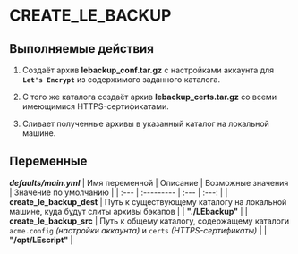 # CREATE_LE_BACKUP

## Выполняемые действия
1. Создаёт архив **lebackup_conf.tar.gz** с настройками аккаунта для **`Let's Encrypt`** из содержимого заданного каталога.

2. С того же каталога создаёт архив **lebackup_certs.tar.gz** со всеми имеющимися HTTPS-сертификатами.

3. Сливает полученные архивы в указанный каталог на локальной машине.

## Переменные

***defaults/main.yml***
| Имя переменной | Описание | Возможные значения | Значение по умолчанию |
| :--- | :--------- | :--- | :---: |
| **create_le_backup_dest** | Путь к существующему каталогу на локальной машине, куда будут слиты архивы бэкапов | | **"./LEbackup"** |
| **create_le_backup_src** | Путь к общему каталогу, содержащему каталоги `acme.config` *(настройки аккаунта)* и `certs` *(HTTPS-сертификаты)* | | **"/opt/LEscript"** |


